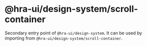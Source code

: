 # @hra-ui/design-system/scroll-container

Secondary entry point of `@hra-ui/design-system`. It can be used by importing from `@hra-ui/design-system/scroll-container`.

